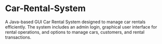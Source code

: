 # Car-Rental-System
A Java-based GUI Car Rental System designed to manage car rentals efficiently. The system includes an admin login, graphical user interface for rental operations, and options to manage cars, customers, and rental transactions.
